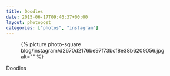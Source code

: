 ```yaml
---
title: Doodles
date: 2015-06-17T09:46:37+00:00
layout: photopost
categories: ["photos", "instagram"]
---
```


<figure class="photo photo--square">
  {% picture photo-square blog/instagram/d2670d2176be97f73bcf8e38b6209056.jpg alt="" %}
</figure>

Doodles
